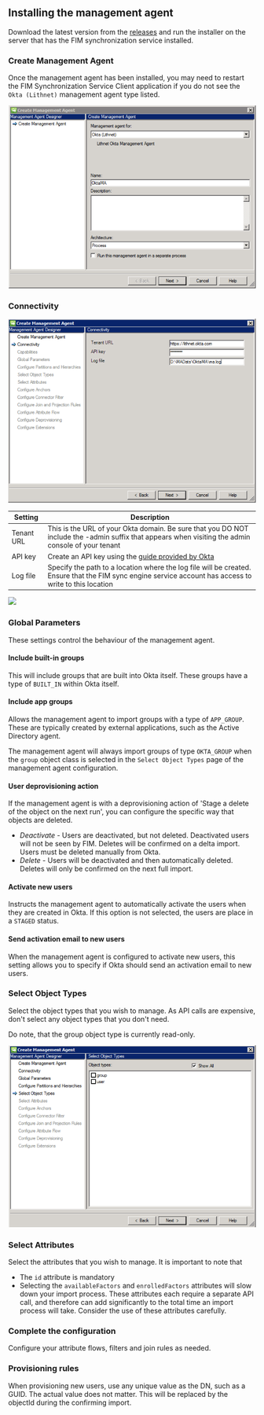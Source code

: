 ## Installing the management agent

Download the latest version from the [releases](https://github.com/lithnet/okta-managementagent/releases/) and run the installer on the server that has the FIM synchronization service installed.

### Create Management Agent
Once the management agent has been installed, you may need to restart the FIM Synchronization Service Client application if you do not see the `Okta (Lithnet)` management agent type listed.

![](images/setup-1.png)

### Connectivity
![](images/setup-2.png)

| Setting | Description |
| --- | --- |
| Tenant URL | This is the URL of your Okta domain. Be sure that you DO NOT include the -admin suffix that appears when visiting the admin console of your tenant |
| API key | Create an API key using the [guide provided by Okta](https://developer.okta.com/docs/api/getting_started/getting_a_token) |
| Log file | Specify the path to a location where the log file will be created. Ensure that the FIM sync engine service account has access to write to this location |

![](images/setup3-png)

### Global Parameters
These settings control the behaviour of the management agent. 
#### Include built-in groups
This will include groups that are built into Okta itself. These groups have a type of `BUILT_IN` within Okta itself.

#### Include app groups
Allows the management agent to import groups with a type of `APP_GROUP`. These are typically created by external applications, such as the Active Directory agent.

The management agent will always import groups of type `OKTA_GROUP` when the `group` object class is selected in the `Select Object Types` page of the management agent configuration.

#### User deprovisioning action
If the management agent is with a deprovisioning action of 'Stage a delete of the object on the next run', you can configure the specific way that objects are deleted.
* *Deactivate* - Users are deactivated, but not deleted. Deactivated users will not be seen by FIM. Deletes will be confirmed on a delta import. Users must be deleted manually from Okta.
* *Delete* - Users will be deactivated and then automatically deleted. Deletes will only be confirmed on the next full import.

#### Activate new users
Instructs the management agent to automatically activate the users when they are created in Okta. If this option is not selected, the users are place in a `STAGED` status.

#### Send activation email to new users
When the management agent is configured to activate new users, this setting allows you to specify if Okta should send an activation email to new users.

### Select Object Types
Select the object types that you wish to manage. As API calls are expensive, don't select any object types that you don't need.

Do note, that the group object type is currently read-only.

![](images/setup-4.png)

### Select Attributes 
Select the attributes that you wish to manage. It is important to note that
* The `id` attribute is mandatory
* Selecting the `availableFactors` and `enrolledFactors` attributes will slow down your import process. These attributes each require a separate API call, and therefore can add significantly to the total time an import process will take. Consider the use of these attributes carefully.

### Complete the configuration
Configure your attribute flows, filters and join rules as needed.

### Provisioning rules
When provisioning new users, use any unique value as the DN, such as a GUID. The actual value does not matter. This will be replaced by the objectId during the confirming import.